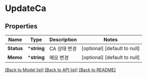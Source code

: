 # UpdateCa

## Properties
Name | Type | Description | Notes
------------ | ------------- | ------------- | -------------
**Status** | ***string** | CA 상태 변경 | [optional] [default to null]
**Memo** | ***string** | 메모 변경 | [optional] [default to null]

[[Back to Model list]](../README.md#documentation-for-models) [[Back to API list]](../README.md#documentation-for-api-endpoints) [[Back to README]](../README.md)



